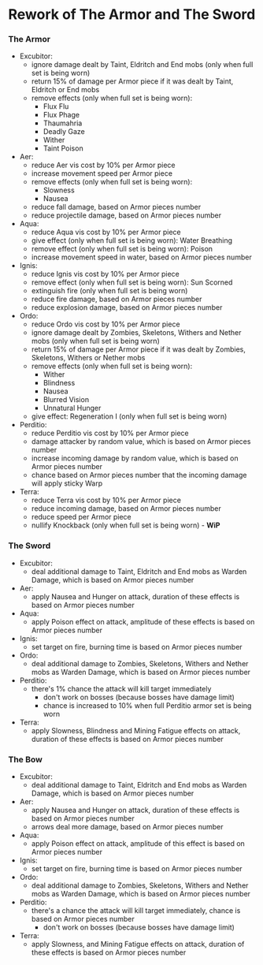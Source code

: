 # Rework of The Armor and The Sword

### The Armor
* Excubitor:
    * ignore damage dealt by Taint, Eldritch and End mobs (only when full set is being worn)
    * return 15% of damage per Armor piece if it was dealt by Taint, Eldritch or End mobs
    * remove effects (only when full set is being worn):
        * Flux Flu
        * Flux Phage
        * Thaumahria
        * Deadly Gaze
        * Wither
        * Taint Poison
* Aer:
    * reduce Aer vis cost by 10% per Armor piece
    * increase movement speed per Armor piece
    * remove effects (only when full set is being worn):
        * Slowness
        * Nausea
    * reduce fall damage, based on Armor pieces number
    * reduce projectile damage, based on Armor pieces number
* Aqua:
    * reduce Aqua vis cost by 10% per Armor piece
    * give effect (only when full set is being worn): Water Breathing
    * remove effect (only when full set is being worn): Poison
    * increase movement speed in water, based on Armor pieces number
* Ignis:
    * reduce Ignis vis cost by 10% per Armor piece
    * remove effect (only when full set is being worn): Sun Scorned
    * extinguish fire (only when full set is being worn)
    * reduce fire damage, based on Armor pieces number
    * reduce explosion damage, based on Armor pieces number
* Ordo:
    * reduce Ordo vis cost by 10% per Armor piece
    * ignore damage dealt by Zombies, Skeletons, Withers and Nether mobs (only when full set is being worn)
    * return 15% of damage per Armor piece if it was dealt by Zombies, Skeletons, Withers or Nether mobs
    * remove effects (only when full set is being worn):
        * Wither
        * Blindness
        * Nausea
        * Blurred Vision
        * Unnatural Hunger
    * give effect: Regeneration I (only when full set is being worn)
* Perditio:
    * reduce Perditio vis cost by 10% per Armor piece
    * damage attacker by random value, which is based on Armor pieces number
    * increase incoming damage by random value, which is based on Armor pieces number
    * chance based on Armor pieces number that the incoming damage will apply sticky Warp
* Terra:
    * reduce Terra vis cost by 10% per Armor piece
    * reduce incoming damage, based on Armor pieces number
    * reduce speed per Armor piece
    * nullify Knockback (only when full set is being worn) - **WiP**

### The Sword
* Excubitor:
    * deal additional damage to Taint, Eldritch and End mobs as Warden Damage, which is based on Armor pieces number
* Aer:
    * apply Nausea and Hunger on attack, duration of these effects is based on Armor pieces number
* Aqua:
    * apply Poison effect on attack, amplitude of these effects is based on Armor pieces number
* Ignis:
    * set target on fire, burning time is based on Armor pieces number
* Ordo:
    * deal additional damage to Zombies, Skeletons, Withers and Nether mobs as Warden Damage, which is based on Armor pieces number
* Perditio:
    * there's 1% chance the attack will kill target immediately
        * don't work on bosses (because bosses have damage limit)
        * chance is increased to 10% when full Perditio armor set is being worn
* Terra:
    * apply Slowness, Blindness and Mining Fatigue effects on attack, duration of these effects is based on Armor pieces number
        
### The Bow
* Excubitor:
    * deal additional damage to Taint, Eldritch and End mobs as Warden Damage, which is based on Armor pieces number
* Aer:
    * apply Nausea and Hunger on attack, duration of these effects is based on Armor pieces number
    * arrows deal more damage, based on Armor pieces number
* Aqua:
    * apply Poison effect on attack, amplitude of this effect is based on Armor pieces number
* Ignis:
    * set target on fire, burning time is based on Armor pieces number
* Ordo:
    * deal additional damage to Zombies, Skeletons, Withers and Nether mobs as Warden Damage, which is based on Armor pieces number
* Perditio:
    * there's a chance the attack will kill target immediately, chance is based on Armor pieces number
        * don't work on bosses (because bosses have damage limit)
* Terra:
    * apply Slowness, and Mining Fatigue effects on attack, duration of these effects is based on Armor pieces number